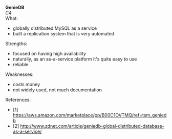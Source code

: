 **GenieDB**  
*C4*  
What:
- globally distributed MySQL as a service 
- built a replication system that is very automated 

Strengths:
- focused on having high availability
- naturally, as an as-a-service platform it's quite easy to use 
- reliable 

Weaknesses:
- costs money 
- not widely used, not much documentation 

References:
- [1] https://aws.amazon.com/marketplace/pp/B00C1OVTMQ/ref=tsm_geniedb
- [2] http://www.zdnet.com/article/geniedb-global-distributed-database-as-a-service/

